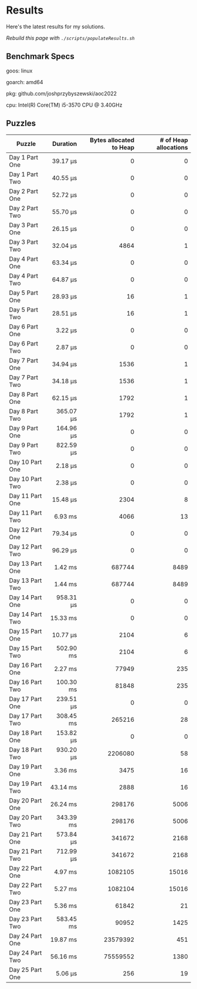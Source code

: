 # Results

Here's the latest results for my solutions.

_Rebuild this page with `./scripts/populateResults.sh`_

## Benchmark Specs

goos: linux

goarch: amd64

pkg: github.com/joshprzybyszewski/aoc2022

cpu: Intel(R) Core(TM) i5-3570 CPU @ 3.40GHz


## Puzzles

|Puzzle|Duration|Bytes allocated to Heap|# of Heap allocations|
|-|-:|-:|-:|
|Day 1 Part One|39.17 µs|0|0|
|Day 1 Part Two|40.55 µs|0|0|
|Day 2 Part One|52.72 µs|0|0|
|Day 2 Part Two|55.70 µs|0|0|
|Day 3 Part One|26.15 µs|0|0|
|Day 3 Part Two|32.04 µs|4864|1|
|Day 4 Part One|63.34 µs|0|0|
|Day 4 Part Two|64.87 µs|0|0|
|Day 5 Part One|28.93 µs|16|1|
|Day 5 Part Two|28.51 µs|16|1|
|Day 6 Part One|3.22 µs|0|0|
|Day 6 Part Two|2.87 µs|0|0|
|Day 7 Part One|34.94 µs|1536|1|
|Day 7 Part Two|34.18 µs|1536|1|
|Day 8 Part One|62.15 µs|1792|1|
|Day 8 Part Two|365.07 µs|1792|1|
|Day 9 Part One|164.96 µs|0|0|
|Day 9 Part Two|822.59 µs|0|0|
|Day 10 Part One|2.18 µs|0|0|
|Day 10 Part Two|2.38 µs|0|0|
|Day 11 Part One|15.48 µs|2304|8|
|Day 11 Part Two|6.93 ms|4066|13|
|Day 12 Part One|79.34 µs|0|0|
|Day 12 Part Two|96.29 µs|0|0|
|Day 13 Part One|1.42 ms|687744|8489|
|Day 13 Part Two|1.44 ms|687744|8489|
|Day 14 Part One|958.31 µs|0|0|
|Day 14 Part Two|15.33 ms|0|0|
|Day 15 Part One|10.77 µs|2104|6|
|Day 15 Part Two|502.90 ms|2104|6|
|Day 16 Part One|2.27 ms|77949|235|
|Day 16 Part Two|100.30 ms|81848|235|
|Day 17 Part One|239.51 µs|0|0|
|Day 17 Part Two|308.45 ms|265216|28|
|Day 18 Part One|153.82 µs|0|0|
|Day 18 Part Two|930.20 µs|2206080|58|
|Day 19 Part One|3.36 ms|3475|16|
|Day 19 Part Two|43.14 ms|2888|16|
|Day 20 Part One|26.24 ms|298176|5006|
|Day 20 Part Two|343.39 ms|298176|5006|
|Day 21 Part One|573.84 µs|341672|2168|
|Day 21 Part Two|712.99 µs|341672|2168|
|Day 22 Part One|4.97 ms|1082105|15016|
|Day 22 Part Two|5.27 ms|1082104|15016|
|Day 23 Part One|5.36 ms|61842|21|
|Day 23 Part Two|583.45 ms|90952|1425|
|Day 24 Part One|19.87 ms|23579392|451|
|Day 24 Part Two|56.16 ms|75559552|1380|
|Day 25 Part One|5.06 µs|256|19|
